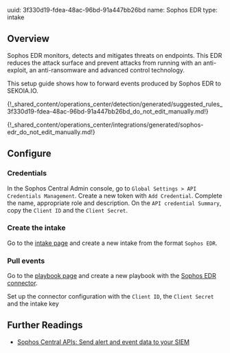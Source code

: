uuid: 3f330d19-fdea-48ac-96bd-91a447bb26bd
name: Sophos EDR
type: intake

## Overview

Sophos EDR monitors, detects and mitigates threats on endpoints.
This EDR reduces the attack surface and prevent attacks from running with an anti-exploit, an anti-ransomware and advanced control technology.

This setup guide shows how to forward events produced by Sophos EDR to SEKOIA.IO.

{!_shared_content/operations_center/detection/generated/suggested_rules_3f330d19-fdea-48ac-96bd-91a447bb26bd_do_not_edit_manually.md!}

{!_shared_content/operations_center/integrations/generated/sophos-edr_do_not_edit_manually.md!}

## Configure

### Credentials

In the Sophos Central Admin console, go to `Global Settings > API Credentials Management`.
Create a new token with `Add Credential`. Complete the name, appropriate role and description.
On the `API credential Summary`, copy the `Client ID` and the `Client Secret`.

### Create the intake

Go to the [intake page](https://app.sekoia.io/operations/intakes) and create a new intake from the format `Sophos EDR`.

### Pull events

Go to the [playbook page](https://app.sekoia.io/operations/playbooks) and create a new playbook with the [Sophos EDR connector](../../../automate/library/sophos.md).

Set up the connector configuration with the `Client ID`, the `Client Secret` and the intake key


## Further Readings

- [Sophos Central APIs: Send alert and event data to your SIEM](https://support.sophos.com/support/s/article/KB-000036372?language=en_US)
